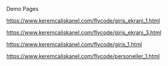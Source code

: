 Demo Pages

https://www.keremcaliskanel.com/flycode/giris_ekrani_1.html

https://www.keremcaliskanel.com/flycode/giris_ekrani_3.html

https://www.keremcaliskanel.com/flycode/giris_1.html

https://www.keremcaliskanel.com/flycode/personeller_1.html
